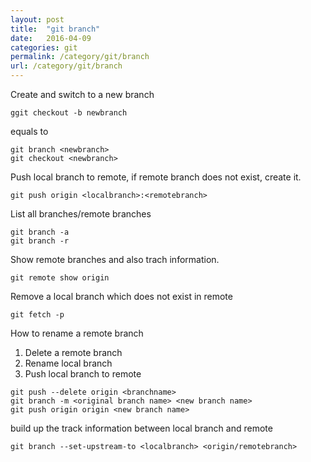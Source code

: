 ```yaml
---
layout: post
title:  "git branch"
date:   2016-04-09
categories: git
permalink: /category/git/branch
url: /category/git/branch
---
```


Create and switch to a new branch

~~~shell 
ggit checkout -b newbranch
~~~

equals to

~~~shell
git branch <newbranch>
git checkout <newbranch>
~~~

Push local branch to remote, if remote branch does not exist, create it.

~~~shell
git push origin <localbranch>:<remotebranch>
~~~

List all branches/remote branches

~~~shell
git branch -a
git branch -r
~~~

Show remote branches and also trach information. 

~~~shell
git remote show origin
~~~

Remove a local branch which does not exist in remote

~~~shell
git fetch -p
~~~

How to rename a remote branch  
1. Delete a remote branch  
2. Rename local branch  
3. Push local branch to remote  

~~~shell
git push --delete origin <branchname>
git branch -m <original branch name> <new branch name>
git push origin origin <new branch name>
~~~

build up the track information between local branch and remote

~~~shell
git branch --set-upstream-to <localbranch> <origin/remotebranch>
~~~

